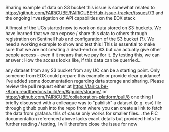 Sharing example of data on S3 bucket
this issue is somewhat related to https://github.com/FAIRiCUBE/FAIRiCUBE-Hub-issue-tracker/issues/73 and the ongoing investigation on API capabilities on the EOX stack

All/most of the UCs started now to work on data stored on S3 buckets. We have learned that we can expose / share this data to others through registration on Sentinell hub and configuration of the S3 bucket (?). We need a working example to show and test this! This is essential to make sure that we are not creating a dead-end on S3 but can actually give other people access - even if it means that we pay for it. By testing this, we can answer : How the access looks like, if this data can be querried... 

any dataset from any S3 bucket from any UC can be a starting point. Only someone from EOX could prepare this example or provide clear guidance!
I've added some documentation regarding data storage and sharing. Please review the pull request either at https://fairicube--8.org.readthedocs.build/en/8/guide/storage/ or https://github.com/FAIRiCUBE/collaboration-platform/pull/8
one thing I briefly discussed with a colleague was to "publish" a dataset (e.g. csv) file through github push into the repo from where you can create a link to fetch the data from grafana. this of cause only works for smaller files...
the FiC documentation referenced above lacks exact details but provided hints for further reading / testing, I will therefore close the issue for now